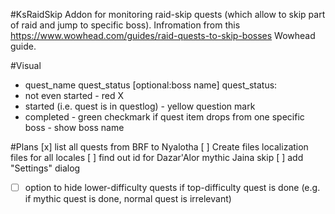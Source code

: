 #KsRaidSkip
Addon for monitoring raid-skip quests (which allow to skip part of raid and jump to specific boss).
Infromation from this https://www.wowhead.com/guides/raid-quests-to-skip-bosses Wowhead guide.

#Visual
- quest_name  quest_status [optional:boss name]
quest_status:
- not even started - red X
- started (i.e. quest is in questlog) - yellow question mark
- completed - green checkmark
if quest item drops from one specific boss - show boss name

#Plans
[x] list all quests from BRF to Nyalotha
[ ] Create files localization files for all locales
[ ] find out id for Dazar'Alor mythic Jaina skip
[ ] add "Settings" dialog
- [ ] option to hide lower-difficulty quests if top-difficulty quest is done (e.g. if mythic quest is done, normal quest is irrelevant)
